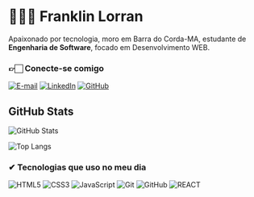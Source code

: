 # 👨🏾‍💻 Franklin Lorran
Apaixonado por tecnologia, moro em Barra do Corda-MA, estudante de **Engenharia de Software**, focado em Desenvolvimento WEB.

### 👉🏻 Conecte-se comigo
[![E-mail](https://img.shields.io/badge/-Email-000?style=for-the-badge&logo=microsoft-outlook&logoColor=E94D5F)](mailto:lorranfranklin.dev@gmail.com)
[![LinkedIn](https://img.shields.io/badge/-LinkedIn-000?style=for-the-badge&logo=linkedin&logoColor=30A3DC)](https://www.linkedin.com/in/franklin-lorran/)
[![GitHub](https://img.shields.io/badge/-GitHub-000?style=for-the-badge&logo=github&logoColor=FFF)](https://www.linkedin.com/in/franklin-lorran/)

## GitHub Stats
![GitHub Stats](https://github-readme-stats.vercel.app/api?username=LorranFranklin&theme=transparent&bg_color=000&border_color=30A3DC&show_icons=true&icon_color=30A3DC&title_color=E94D5F&text_color=FFF&hide_title=true&hide=stars)


![Top Langs](https://github-readme-stats-git-masterrstaa-rickstaa.vercel.app/api/top-langs/?username=LorranFranklin&layout=compact&bg_color=000&border_color=30A3DC&title_color=E94D5F&text_color=FFF)

### ✔ Tecnologias que uso no meu dia

<div style="display: inline_block"<br/>
  <img aling="center" alt="HTML5" src="https://img.shields.io/badge/HTML5-000?style=for-the-badge&logo=html5&logoColor=FF0000">
  <img aling="center" alt="CSS3" src="https://img.shields.io/badge/CSS3-000?style=for-the-badge&logo=css3&logoColor=30A3DC">
  <img aling="center" alt="JavaScript" src="https://img.shields.io/badge/JavaScript-000?style=for-the-badge&logo=javascript&logoColor=FFF000">
  <img aling="center" alt="Git" src="https://img.shields.io/badge/Git-000?style=for-the-badge&logo=git&logoColor=E94D5F)](https://git-scm.com/doc">
  <img aling="center" alt="GitHub" src="https://img.shields.io/badge/GitHub-000?style=for-the-badge&logo=github&logoColor=30A3DC)](https://docs.github.com/">
  <img aling="center" alt="REACT" src="https://img.shields.io/badge/React-20232A?style=for-the-badge&logo=react&logoColor=61DAFB">
</div>
